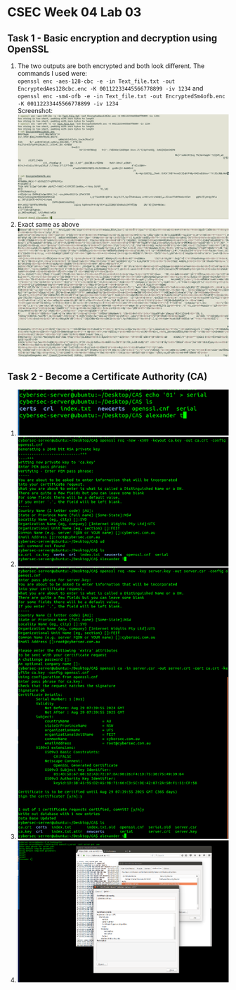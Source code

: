 # CSEC Week 04 Lab 03

## Task 1 - Basic encryption and decryption using OpenSSL

1. The two outputs are both encrypted and both look different. The commands I used were:  
   `openssl enc -aes-128-cbc -e -in Text_file.txt -out EncryptedAes128cbc.enc -K 00112233445566778899 -iv 1234` and  
   `openssl enc -sm4-ofb -e -in Text_file.txt -out EncryptedSm4ofb.enc -K 00112233445566778899 -iv 1234`  
   Screenshot:  
   ![Task1a](./Task1a.png)  
2. Exact same as above  
   ![Task1b](./Task1b.png)

## Task 2 - Become a Certificate Authority (CA)

1. ![Task2a](./Task2a.png)
2. ![Task2b](./Task2b.png)
3. ![Task2c](./Task2c.png)
4. ![Task2d](./Task2d.png)
